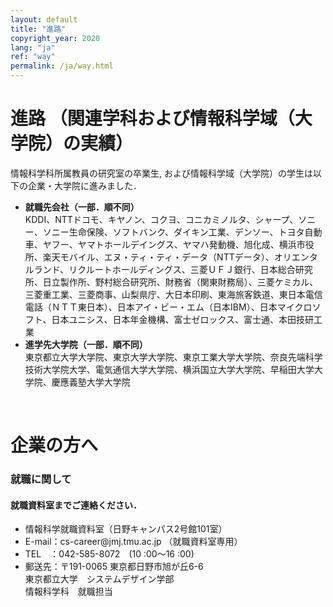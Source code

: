 ```yaml
---
layout: default
title: "進路"
copyright_year: 2020
lang: "ja"
ref: "way"
permalink: /ja/way.html
---
```


<h1 class="nav5">進路 （関連学科および情報科学域（大学院）の実績）</h1>
<section>
  <p class="left">情報科学科所属教員の研究室の卒業生, および情報科学域（大学院）の学生は以下の企業・大学院に進みました．</p>
  <ul>
    <li><b>就職先会社（一部．順不同）</b><br>
    KDDI、NTTドコモ、キヤノン、コクヨ、コニカミノルタ、シャープ、ソニー、ソニー生命保険、ソフトバンク、ダイキン工業、デンソー、トヨタ自動車、ヤフー、ヤマトホールデイングス、ヤマハ発動機、旭化成、横浜市役所、楽天モバイル、エヌ・ティ・ティ・データ（NTTデータ）、オリエンタルランド、リクルートホールディングス、三菱ＵＦＪ銀行、日本総合研究所、日立製作所、野村総合研究所、財務省（関東財務局）、三菱ケミカル、三菱重工業、三菱商事、山梨県庁、大日本印刷、東海旅客鉄道、東日本電信電話（ＮＴＴ東日本）、日本アイ・ビー・エム（日本IBM）、日本マイクロソフト、日本ユニシス、日本年金機構、富士ゼロックス、富士通、本田技研工業
    <li><b> 進学先大学院（一部．順不同）</b><br>
    東京都立大学大学院、東京大学大学院、東京工業大学大学院、奈良先端科学技術大学院大学、電気通信大学大学院、横浜国立大学大学院、早稲田大学大学院、慶應義塾大学大学院
  </ul>
  <p>&nbsp;</p>
</section>

<h1 class="nav5">企業の方へ</h1>

<h3>就職に関して</h3>

<h4>就職資料室までご連絡ください．</h4>

<ul>
  <li>
    情報科学就職資料室（日野キャンパス2号館101室）
  </li>
  <li>
    E-mail：cs-career@jmj.tmu.ac.jp （就職資料室専用）
  </li>
  <li>
    TEL　：042-585-8072　(10 :00～16 :00)
  </li>
  <li>
    郵送先：〒191-0065 東京都日野市旭が丘6-6<br />
    東京都立大学　システムデザイン学部<br />
    情報科学科　就職担当
  </li>
</ul>
